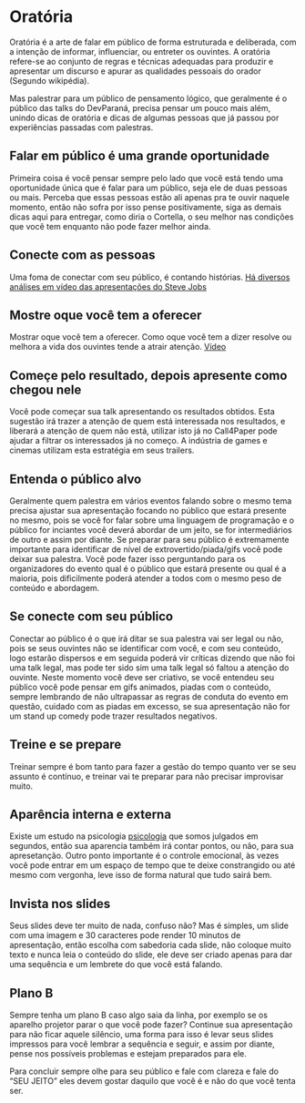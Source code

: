 # Oratória

Oratória é a arte de falar em público de forma estruturada e deliberada, com a intenção de informar, influenciar, ou entreter os ouvintes. A oratória refere-se ao conjunto de regras e técnicas adequadas para produzir e apresentar um discurso e apurar as qualidades pessoais do orador (Segundo wikipédia).

Mas palestrar para um público de pensamento lógico, que geralmente é o público das talks do DevParaná, precisa pensar um pouco mais além, unindo dicas de oratória e dicas de algumas pessoas que já passou por experiências passadas com palestras.

## Falar em público é uma grande oportunidade

Primeira coisa é você pensar sempre pelo lado que você está tendo uma oportunidade única que é falar para um público, seja ele de duas pessoas ou mais. Perceba que essas pessoas estão ali apenas pra te ouvir naquele momento, então não sofra por isso pense positivamente, siga as demais dicas aqui para entregar, como diria o Cortella, o seu melhor nas condições que você tem enquanto não pode fazer melhor ainda.


## Conecte com as pessoas
Uma foma de conectar com seu público, é contando histórias. [Há diversos análises em vídeo das apresentações do Steve Jobs](https://www.youtube.com/watch?v=h8eB9FOADdU)


## Mostre oque você tem a oferecer
Mostrar oque você tem a oferecer. Como oque você tem a dizer resolve ou melhora a vida dos ouvintes tende a atrair atenção. [Vídeo](https://www.youtube.com/watch?v=0IcNE1nWEt4)


## Começe pelo resultado, depois apresente como chegou nele
Você pode começar sua talk apresentando os resultados obtidos. Esta sugestão irá trazer a atenção de quem está interessada nos resultados, e liberará a atenção de quem não está, utilizar isto já no Call4Paper pode ajudar a filtrar os interessados já no começo. A  indústria de games e cinemas utilizam esta estratégia em seus trailers. 


## Entenda o público alvo

Geralmente quem palestra em vários eventos falando sobre o mesmo tema precisa ajustar sua apresentação focando no público que estará presente no mesmo, pois se você for falar sobre uma linguagem de programação e o público for inciantes você deverá abordar de um jeito, se for intermediários de outro e assim por diante. Se preparar para seu público é extremamente importante para identificar de nível de extrovertido/piada/gifs você pode deixar sua palestra.
Você pode fazer isso perguntando para os organizadores do evento qual é o público que estará presente ou qual é a maioria, pois dificilmente poderá atender a todos com o mesmo peso de conteúdo e abordagem.

## Se conecte com seu público

Conectar ao público é o que irá ditar se sua palestra vai ser legal ou não, pois se seus ouvintes não se identificar com você, e com seu conteúdo, logo estarão dispersos e em seguida poderá vir críticas dizendo que não foi uma talk legal, mas pode ter sido sim uma talk legal só faltou a atenção do ouvinte. Neste momento você deve ser criativo, se você entendeu seu público você pode pensar em gifs animados, piadas com o conteúdo, sempre lembrando de não ultrapassar as regras de conduta do evento em questão, cuidado com as piadas em excesso, se sua apresentação não for um stand up comedy pode trazer resultados negativos.

## Treine e se prepare 

Treinar sempre é bom tanto para fazer a gestão do tempo quanto ver se seu assunto é contínuo, e treinar vai te preparar para não precisar improvisar muito.

## Aparência interna e externa

Existe um estudo na psicologia [psicologia](https://jornaldoempreendedor.com.br/destaques/inspiracao/psicologa-de-harvard-diz-que-as-pessoas-julgam-voce-em-segundos-por-esses-criterios/) que somos julgados em segundos, então sua aparencia também irá contar pontos, ou não, para sua apresetanção. Outro ponto importante é o controle emocional, às vezes você pode entrar em um espaço de tempo que te deixe constrangido ou até mesmo com vergonha, leve isso de forma natural que tudo sairá bem.

## Invista nos slides 

Seus slides deve ter muito de nada, confuso não? Mas é simples, um slide com uma imagem e 30 caracteres pode render 10 minutos de apresentação, então escolha com sabedoria cada slide, não coloque muito texto e nunca leia o conteúdo do slide, ele deve ser criado apenas para dar uma sequência e um lembrete do que você está falando.

## Plano B

Sempre tenha um plano B caso algo saia da linha, por exemplo se os aparelho projetor parar o que você pode fazer? Continue sua apresentação para não ficar aquele silêncio, uma forma para isso é levar seus slides impressos para você lembrar a sequência e seguir, e assim por diante, pense nos possíveis problemas e estejam preparados para ele.


Para concluir sempre olhe para seu público e fale com clareza e fale do “SEU JEITO” eles devem gostar daquilo que você é e não do que você tenta ser.
